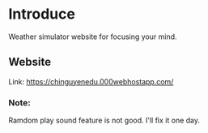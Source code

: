 # Introduce

Weather simulator website for focusing your mind.

## Website

Link: https://chinguyenedu.000webhostapp.com/

### Note:

Ramdom play sound feature is not good. I'll fix it one day.
